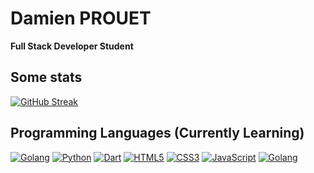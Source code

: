 # Damien PROUET
**Full Stack Developer Student**

## Some stats
[![GitHub Streak](https://github-readme-streak-stats.herokuapp.com?user=Golden76z&hide_border=true&locale=fr&background=0d1117&ring=52BFEA&stroke=52BFEA&fire=52BFEA&sideNums=FFFFFF&currStreakLabel=FFFFFF&sideLabels=FFFFFF&dates=FFFFFF&currStreakNum=FFFFFF)](https://git.io/streak-stats) 

## Programming Languages (Currently Learning)
[![Golang](https://img.shields.io/badge/-Go-000?&logo=Go&logoColor=00ADD8)](https://golang.org/)
[![Python](https://img.shields.io/badge/-Python-000?&logo=Python&logoColor=3776AB)](https://www.python.org/)
[![Dart](https://img.shields.io/badge/-Dart-000?&logo=Dart&logoColor=0175C2)](https://dart.dev/)
[![HTML5](https://img.shields.io/badge/-HTML5-000?&logo=HTML5&logoColor=E34F26)](https://www.w3.org/html/)
[![CSS3](https://img.shields.io/badge/-CSS3-000?&logo=CSS3&logoColor=1572B6)](https://developer.mozilla.org/fr/docs/Web/CSS)
[![JavaScript](https://img.shields.io/badge/-JavaScript-000?&logo=JavaScript&logoColor=F7DF1E)](https://developer.mozilla.org/en-US/docs/Web/JavaScript)
[![Golang](https://img.shields.io/badge/-Go-000?&logo=Go&logoColor=00ADD8)](https://golang.org/)
<!--
**Golden76z/Golden76z** is a ✨ _special_ ✨ repository because its `README.md` (this file) appears on your GitHub profile.

Here are some ideas to get you started:

- 🔭 I’m currently working on ...
- 🌱 I’m currently learning ...
- 👯 I’m looking to collaborate on ...
- 🤔 I’m looking for help with ...
- 💬 Ask me about ...
- 📫 How to reach me: ...
- 😄 Pronouns: ...
- ⚡ Fun fact: ...
-->
